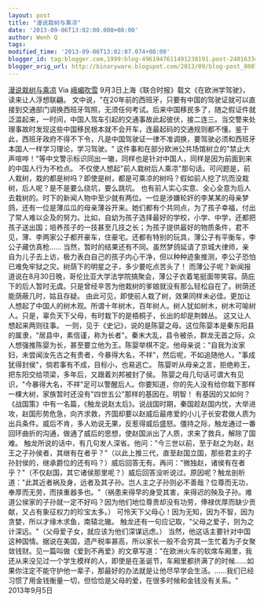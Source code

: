 ```yaml
---
layout: post
title: "漫说栽树与乘凉"
date: '2013-09-06T13:02:00.000+08:00'
author: Wenh Q
tags:
modified_time: '2013-09-06T13:02:07.074+08:00'
blogger_id: tag:blogger.com,1999:blog-4961947611491238191.post-2401633470311245957
blogger_orig_url: http://binaryware.blogspot.com/2013/09/blog-post_8007.html
---
```

[
漫说栽树与乘凉](http://blog.tianya.cn/blogger/post_show.asp?BlogID=1574137&PostID=52770936)
Via [峨嵋吹雪](http://emeichuixue.blog.tianya.cn/)
9月3日上海《联合时报》载文《在欧洲学驾驶》，读来让人浮想联翩。
文中说，"在20年前的西班牙，只要有中国的驾驶证就可以直接到交通部门调换西班牙驾照，无须任何考试。后来中国移民多了，随之假证件就泛滥起来，一时间，中国人驾车引起的交通事故此起彼伏，接二连三。当交警来处理事故时发现这些中国移民根本就不会开车，连最起码的交通规则都不懂。鉴于此，西班牙政府不得不下令，凡是中国驾驶证一律不准调换，要驾驶必须和西班牙本国人一样学习理论，学习驾驶。"
这件事和在部分欧洲公共场馆树立的"禁止大声喧哗！"等中文警示标识同出一辙，同样也是针对中国人，同样是因为前面到来的中国人行为不检点。
不仅使人想起"前人栽树后人乘凉"那句话。可问题是，前人栽树，栽的都是树吗？即使是树，都是可乘凉的树吗？假如前人挖了坑而没栽树，后人呢？是不是要么绕坑，要么跳坑。
也有前人实心实意、全心全意为后人去栽树的。时下的新闻人物中至少就有两位。一位是涉嫌轮奸的李某某的母亲梦鸽，还有一位是薄瓜瓜的母亲薄谷开来。她们都有个共同点，为了孩子幸福，付出了常人难以企及的努力。比如，自幼为孩子选择最好的学校，小学、中学，还都把孩子送出国；培养孩子的一技甚至几技之长；为孩子提供最好的物质条件，君不见，薄、李两家公子都开豪车，住豪宅。还都有特别的玩具，薄公子有平衡车，李公子藏仿真枪……
当然，暂时的结果还有不同。虽然梦鸽延请了京城大律师，亲自为儿子去上访，极力表白自己的孩子内心干净，但以种种迹象推测，李公子恐怕已难免牢狱之灾。树荫下的明星之子，多少要吃点苦头了！
而薄公子呢？新闻报道说在8月30日晚，哥伦比亚大学法学院搞聚会，薄公子衣着笔挺面带笑容。荫庇下的后人暂时无虞。只是曾经辛苦为他栽树的爹娘就没有那么轻松自在了。树荫还能荫蔽几时，姑且存疑。
由此可见，即使前人栽了树，效果同样未必佳。更加让人想起了中国人的树木观。所谓十年树木，百年树人。树人犹如树木，树木可喻树人。只是，辜负天下父母，有时栽下的是梧桐子，长出的却是荆棘丛。
这又让人想起来两则往事。
一则，见于《史记》，说的是陈婴之母。这位陈婴本是秦东阳县的属隶，"居县中，素信谨，称为长者"。秦末大乱，县令被杀，群龙无首之际，众人想强推陈婴为长，甚至要立他为王。陈婴举棋不定。他母亲说："自我为汝家妇，未尝闻汝先古之有贵者，今暴得大名，不祥"，然后呢，不如追随他人，"事成犹得封侯"，倘若事有不成，目标小，也易逃亡。
陈婴听从母亲之言，拒绝称王，把东阳交给项梁，多年后，又跟着刘邦被封了侯。
陈婴之母几句话可谓大有见识，"今暴得大名，不祥"足可以警醒后人。你要知道，你的先人没有给你栽下那样一棵大树，家族暂时还没有"四世五公"那样的基因在。明智！
有基因的又如何？
《战国策》中有一名篇，《触龙说赵太后》。说战国时期，秦国趁赵国内忧，大举进攻，赵国形势危急，向齐求救，齐国却要以赵威后最疼爱的小儿子长安君做人质为出兵条件。威后不肯，多人劝说无果，反惹得威后盛怒。僵持之际，触龙通过一番回环曲折的沟通，做通了威后的思想，使赵国派出了人质，求来了救兵，解除了国难。
触龙所说的话中，有几句发人深省。他问："今三世以前，至于赵之为赵，赵王之子孙侯者，其继有在者乎？"（以此上推三代，直至赵国立国，那些君主的子孙封侯的，继承爵位的还有吗？）威后回答无有。再问："微独赵，诸侯有在者乎？"（不仅赵国，其它诸侯那里呢？）威后回答没听说过。原因呢？触龙剖析道："此其近者祸及身，远者及其子孙。岂人主之子孙则必不善哉？位尊而无功，奉厚而无劳，而挟重器多也。"（祸患来得早的身受其害，来得迟的殃及子孙。难道公侯家的子孙就一定不好吗？因为他们地位尊贵却没有功劳，俸禄优厚而缺少贡献，又占有象征权力的珍宝太多。）
可怜天下父母心！因为无知，因为不智，因为贪婪，所以才缘木求鱼，南辕北辙。
触龙还有一句应记取，"父母之爱子，则为之计深远。"（父母爱子女，就应该为他们深谋远虑。）
当然，他这话主要针对中国这种国情。据说在美国，遗产税率甚高，所以家长一般不会穷其一生忙着为子女聚敛钱财。见一篇叫做《爱到不再爱》的文章写道："在欧洲火车的软席车厢里，我还从来没见过一个学生模样的人，即使是在圣诞节，车厢里都挤满了的时候……如果你注定不能守护他一辈子，那最好的办法就是让他尽早学会生活。……我们已经习惯了用金钱衡量一切，但恰恰是父母的爱，在很多时候和金钱没有关系。"
2013年9月5日

